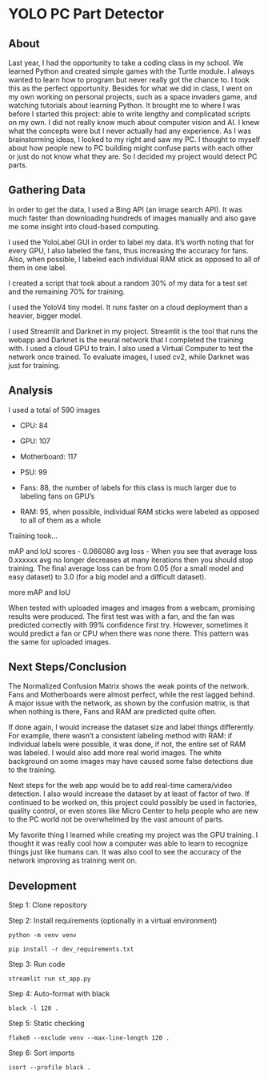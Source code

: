 # YOLO PC Part Detector

## About
Last year, I had the opportunity to take a coding class in my school. We learned Python and created simple games with the Turtle module. I always wanted to learn how to program but never really got the chance to. I took this as the perfect opportunity. Besides for what we did in class, I went on my own working on personal projects, such as a space invaders game, and watching tutorials about learning Python. It brought me to where I was before I started this project: able to write lengthy and complicated scripts on my own.
I did not really know much about computer vision and AI. I knew what the concepts were but I never actually had any experience.
As I was brainstorming ideas, I looked to my right and saw my PC. I thought to myself about how people new to PC building might confuse parts with each other or just do not know what they are. So I decided my project would detect PC parts.

## Gathering Data
In order to get the data, I used a Bing API (an image search API). It was much faster than downloading hundreds of images manually and also gave me some insight into cloud-based computing.

I used the YoloLabel GUI in order to label my data. It’s worth noting that for every GPU, I also labeled the fans, thus increasing the accuracy for fans. Also, when possible, I labeled each individual RAM stick as opposed to all of them in one label.

I created a script that took about a random 30% of my data for a test set and the remaining 70% for training.

I used the YoloV4 tiny model. It runs faster on a cloud deployment than a heavier, bigger model.

I used Streamlit and Darknet in my project. Streamlit is the tool that runs the webapp and Darknet is the neural network that I completed the training with. I used a cloud GPU to train. I also used a Virtual Computer to test the network once trained. To evaluate images, I used cv2, while Darknet was just for training.

## Analysis
I used a total of 590 images

- CPU: 84

- GPU: 107

- Motherboard: 117

- PSU: 99

- Fans: 88, the number of labels for this class is much larger due to labeling fans on GPU’s

- RAM: 95, when possible, individual RAM sticks were labeled as opposed to all of them as a whole

Training took…

mAP and IoU scores - 0.066080 avg loss - When you see that average loss 0.xxxxxx avg no longer decreases at many iterations then you should stop training. The final average loss can be from 0.05 (for a small model and easy dataset) to 3.0 (for a big model and a difficult dataset).

more mAP and IoU

When tested with uploaded images and images from a webcam, promising results were produced. The first test was with a fan, and the fan was predicted correctly with 99% confidence first try. However, sometimes it would predict a fan or CPU when there was none there. This pattern was the same for uploaded images.
 
## Next Steps/Conclusion
The Normalized Confusion Matrix shows the weak points of the network. Fans and Motherboards were almost perfect, while the rest lagged behind. A major issue with the network, as shown by the confusion matrix, is that when nothing is there, Fans and RAM are predicted quite often.

If done again, I would increase the dataset size and label things differently. For example, there wasn’t a consistent labeling method with RAM: if individual labels were possible, it was done, if not, the entire set of RAM was labeled. I would also add more real world images. The white background on some images may have caused some false detections due to the training.

Next steps for the web app would be to add real-time camera/video detection. I also would increase the dataset by at least of factor of two. If continued to be worked on, this project could possibly be used in factories, quality control, or even stores like Micro Center to help people who are new to the PC world not be overwhelmed by the vast amount of parts.

My favorite thing I learned while creating my project was the GPU training. I thought it was really cool how a computer was able to learn to recognize things just like humans can. It was also cool to see the accuracy of the network improving as training went on.

## Development
Step 1: Clone repository

Step 2: Install requirements (optionally in a virtual environment)

`python -m venv venv`

`pip install -r dev_requirements.txt`

Step 3: Run code

`streamlit run st_app.py`

Step 4: Auto-format with black

`black -l 120 .`

Step 5: Static checking

`flake8 --exclude venv --max-line-length 120 .`

Step 6: Sort imports

`isort --profile black .`


